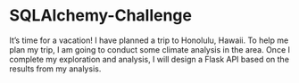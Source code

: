 # SQLAlchemy-Challenge
It’s time for a vacation! I have planned a trip to Honolulu, Hawaii. To help me plan my trip, I am going to conduct some climate analysis in the area. Once I complete my exploration and analysis, I will design a Flask API based on the results from my analysis. 

